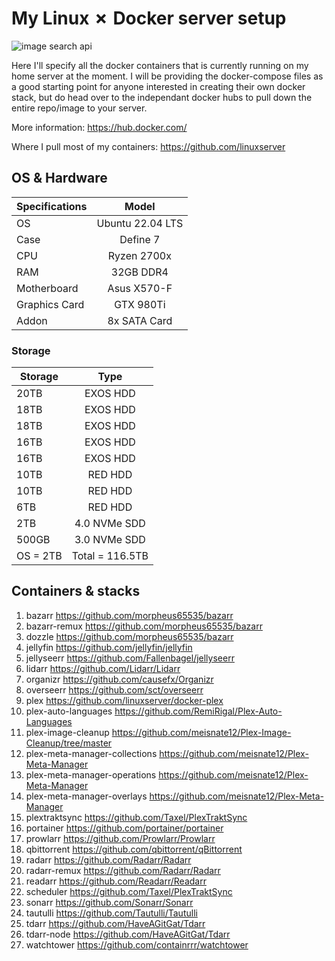# My Linux ✗ Docker server setup

![image search api](https://miro.medium.com/v2/resize:fit:1400/format:webp/1*Wu-YcRkS4CQUFQcY_rcdtw.png)

Here I'll specify all the docker containers that is currently running on my home server at the moment. I will be providing the docker-compose files as a good starting point for anyone interested in creating their own docker stack, but do head over to the independant docker hubs to pull down the entire repo/image to your server. 

More information: https://hub.docker.com/

Where I pull most of my containers: https://github.com/linuxserver

## OS & Hardware

| Specifications  |Model | 
| ------------- |:-------------:| 
| OS     | Ubuntu 22.04 LTS | 
| Case     | Define 7 | 
| CPU      | Ryzen 2700x | 
| RAM | 32GB DDR4 | 
| Motherboard | Asus X570-F | 
| Graphics Card | GTX 980Ti | 
| Addon | 8x SATA Card |  

### Storage

| Storage  | Type |
| ------------- |:-------------:|
| 20TB | EXOS HDD | 
| 18TB | EXOS HDD | 
| 18TB | EXOS HDD | 
| 16TB | EXOS HDD | 
| 16TB | EXOS HDD | 
| 10TB | RED HDD | 
| 10TB | RED HDD |  
| 6TB | RED HDD | 
| 2TB | 4.0 NVMe SDD | 
| 500GB | 3.0 NVMe SDD |
| OS = 2TB | Total = 116.5TB |


## Containers & stacks
1. bazarr https://github.com/morpheus65535/bazarr
2. bazarr-remux https://github.com/morpheus65535/bazarr
3. dozzle https://github.com/morpheus65535/bazarr
4. jellyfin https://github.com/jellyfin/jellyfin
5. jellyseerr https://github.com/Fallenbagel/jellyseerr
6. lidarr https://github.com/Lidarr/Lidarr
7. organizr https://github.com/causefx/Organizr
8. overseerr https://github.com/sct/overseerr
9. plex https://github.com/linuxserver/docker-plex
10. plex-auto-languages https://github.com/RemiRigal/Plex-Auto-Languages
11. plex-image-cleanup https://github.com/meisnate12/Plex-Image-Cleanup/tree/master
12. plex-meta-manager-collections https://github.com/meisnate12/Plex-Meta-Manager
13. plex-meta-manager-operations https://github.com/meisnate12/Plex-Meta-Manager
14. plex-meta-manager-overlays https://github.com/meisnate12/Plex-Meta-Manager
15. plextraktsync https://github.com/Taxel/PlexTraktSync
16. portainer https://github.com/portainer/portainer
17. prowlarr https://github.com/Prowlarr/Prowlarr
18. qbittorrent https://github.com/qbittorrent/qBittorrent
19. radarr https://github.com/Radarr/Radarr
20. radarr-remux https://github.com/Radarr/Radarr
21. readarr https://github.com/Readarr/Readarr
22. scheduler https://github.com/Taxel/PlexTraktSync
23. sonarr https://github.com/Sonarr/Sonarr
24. tautulli https://github.com/Tautulli/Tautulli
25. tdarr https://github.com/HaveAGitGat/Tdarr
26. tdarr-node https://github.com/HaveAGitGat/Tdarr
27. watchtower https://github.com/containrrr/watchtower
